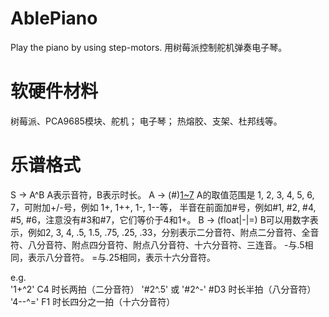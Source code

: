 # AblePiano
Play the piano by using step-motors.
用树莓派控制舵机弹奏电子琴。

# 软硬件材料
树莓派、PCA9685模块、舵机；
电子琴；
热熔胶、支架、杜邦线等。

# 乐谱格式
S -> A^B   A表示音符，B表示时长。
A -> (#)[1~7](+|++|+++|-|--)
A的取值范围是 1, 2, 3, 4, 5, 6, 7，可附加+/-号，例如 1+, 1++, 1-, 1--等，
半音在前面加#号，例如#1, #2, #4, #5, #6，注意没有#3和#7，它们等价于4和1+。
B -> (float|-|=)
B可以用数字表示，例如2, 3, 4, .5, 1.5, .75, .25, .33，分别表示二分音符、附点二分音符、全音符、八分音符、附点四分音符、附点八分音符、十六分音符、三连音。
-与.5相同，表示八分音符。
=与.25相同，表示十六分音符。

e.g.   
'1+^2'   C4 时长两拍（二分音符）
'#2^.5' 或 '#2^-'    #D3 时长半拍（八分音符）
'4--^='   F1 时长四分之一拍（十六分音符）
